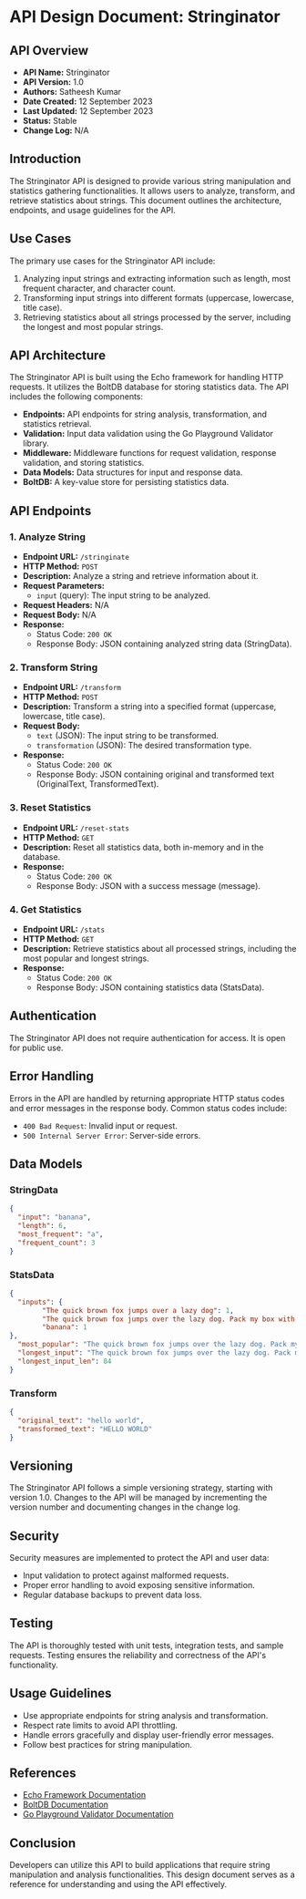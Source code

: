 # API Design Document: Stringinator

## API Overview

- **API Name:** Stringinator
- **API Version:** 1.0
- **Authors:** Satheesh Kumar
- **Date Created:** 12 September 2023
- **Last Updated:** 12 September 2023
- **Status:** Stable
- **Change Log:** N/A

## Introduction

The Stringinator API is designed to provide various string manipulation and statistics gathering functionalities. It allows users to analyze, transform, and retrieve statistics about strings. This document outlines the architecture, endpoints, and usage guidelines for the API.

## Use Cases

The primary use cases for the Stringinator API include:

1. Analyzing input strings and extracting information such as length, most frequent character, and character count.
2. Transforming input strings into different formats (uppercase, lowercase, title case).
3. Retrieving statistics about all strings processed by the server, including the longest and most popular strings.

## API Architecture

The Stringinator API is built using the Echo framework for handling HTTP requests. It utilizes the BoltDB database for storing statistics data. The API includes the following components:

- **Endpoints:** API endpoints for string analysis, transformation, and statistics retrieval.
- **Validation:** Input data validation using the Go Playground Validator library.
- **Middleware:** Middleware functions for request validation, response validation, and storing statistics.
- **Data Models:** Data structures for input and response data.
- **BoltDB:** A key-value store for persisting statistics data.

## API Endpoints

### 1. Analyze String

- **Endpoint URL:** `/stringinate`
- **HTTP Method:** `POST`
- **Description:** Analyze a string and retrieve information about it.
- **Request Parameters:**
  - `input` (query): The input string to be analyzed.
- **Request Headers:** N/A
- **Request Body:** N/A
- **Response:**
  - Status Code: `200 OK`
  - Response Body: JSON containing analyzed string data (StringData).

### 2. Transform String

- **Endpoint URL:** `/transform`
- **HTTP Method:** `POST`
- **Description:** Transform a string into a specified format (uppercase, lowercase, title case).
- **Request Body:**
  - `text` (JSON): The input string to be transformed.
  - `transformation` (JSON): The desired transformation type.
- **Response:**
  - Status Code: `200 OK`
  - Response Body: JSON containing original and transformed text (OriginalText, TransformedText).

### 3. Reset Statistics

- **Endpoint URL:** `/reset-stats`
- **HTTP Method:** `GET`
- **Description:** Reset all statistics data, both in-memory and in the database.
- **Response:**
  - Status Code: `200 OK`
  - Response Body: JSON with a success message (message).

### 4. Get Statistics

- **Endpoint URL:** `/stats`
- **HTTP Method:** `GET`
- **Description:** Retrieve statistics about all processed strings, including the most popular and longest strings.
- **Response:**
  - Status Code: `200 OK`
  - Response Body: JSON containing statistics data (StatsData).

## Authentication

The Stringinator  API does not require authentication for access. It is open for public use.

## Error Handling

Errors in the API are handled by returning appropriate HTTP status codes and error messages in the response body. Common status codes include:

- `400 Bad Request`: Invalid input or request.
- `500 Internal Server Error`: Server-side errors.

## Data Models

### StringData

```json
{
  "input": "banana",
  "length": 6,
  "most_frequent": "a",
  "frequent_count": 3
}
```

### StatsData

```json
{
  "inputs": {
        "The quick brown fox jumps over a lazy dog": 1,
        "The quick brown fox jumps over the lazy dog. Pack my box with five dozen liquor jugs": 1,
        "banana": 1
},
  "most_popular": "The quick brown fox jumps over the lazy dog. Pack my box with five dozen liquor jugs",
  "longest_input": "The quick brown fox jumps over the lazy dog. Pack my box with five dozen liquor jugs",
  "longest_input_len": 84
}
```
### Transform

```json
{
  "original_text": "hello world",
  "transformed_text": "HELLO WORLD"
}

```

## Versioning

The Stringinator  API follows a simple versioning strategy, starting with version 1.0. Changes to the API will be managed by incrementing the version number and documenting changes in the change log.

## Security

Security measures are implemented to protect the API and user data:

- Input validation to protect against malformed requests.
- Proper error handling to avoid exposing sensitive information.
- Regular database backups to prevent data loss.

## Testing

The API is thoroughly tested with unit tests, integration tests, and sample requests. Testing ensures the reliability and correctness of the API's functionality.


## Usage Guidelines

- Use appropriate endpoints for string analysis and transformation.
- Respect rate limits to avoid API throttling.
- Handle errors gracefully and display user-friendly error messages.
- Follow best practices for string manipulation.

## References

- [Echo Framework Documentation](https://echo.labstack.com/)
- [BoltDB Documentation](https://pkg.go.dev/github.com/boltdb/bolt)
- [Go Playground Validator Documentation](https://pkg.go.dev/github.com/go-playground/validator/v10)

## Conclusion

Developers can utilize this API to build applications that require string manipulation and analysis functionalities. This design document serves as a reference for understanding and using the API effectively.

